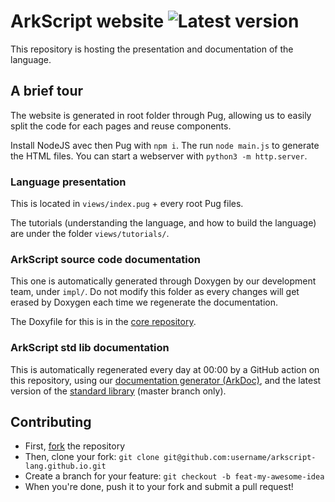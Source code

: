 # ArkScript website ![Latest version](https://img.shields.io/github/v/release/arkscript-lang/ark?include_prereleases&style=for-the-badge)

This repository is hosting the presentation and documentation of the language.

## A brief tour

The website is generated in root folder through Pug, allowing us to easily split the code for each pages and reuse components.

Install NodeJS avec then Pug with `npm i`. The run `node main.js` to generate the HTML files. You can start a webserver with `python3 -m http.server`.

### Language presentation

This is located in `views/index.pug` + every root Pug files.

The tutorials (understanding the language, and how to build the language) are under the folder `views/tutorials/`.

### ArkScript source code documentation

This one is automatically generated through Doxygen by our development team, under `impl/`. Do not modify this folder as every changes will get erased by Doxygen each time we regenerate the documentation.

The Doxyfile for this is in the [core repository](https://github.com/ArkScript-lang/Ark).

### ArkScript std lib documentation

This is automatically regenerated every day at 00:00 by a GitHub action on this repository, using our [documentation generator (ArkDoc)](https://github.com/ArkScript-lang/ArkDoc), and the latest version of the [standard library](https://github.com/ArkScript-lang/std) (master branch only).

## Contributing

* First, [fork](https://github.com/ArkScript-lang/arkscript-lang.github.io/fork) the repository
* Then, clone your fork: `git clone git@github.com:username/arkscript-lang.github.io.git`
* Create a branch for your feature: `git checkout -b feat-my-awesome-idea`
* When you're done, push it to your fork and submit a pull request!